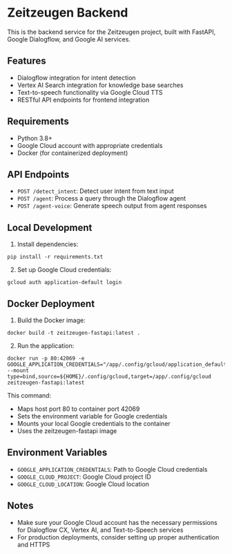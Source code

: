 # Zeitzeugen Backend

This is the backend service for the Zeitzeugen project, built with FastAPI, Google Dialogflow, and Google AI services.

## Features

- Dialogflow integration for intent detection
- Vertex AI Search integration for knowledge base searches
- Text-to-speech functionality via Google Cloud TTS
- RESTful API endpoints for frontend integration

## Requirements

- Python 3.8+
- Google Cloud account with appropriate credentials
- Docker (for containerized deployment)

## API Endpoints

- `POST /detect_intent`: Detect user intent from text input
- `POST /agent`: Process a query through the Dialogflow agent
- `POST /agent-voice`: Generate speech output from agent responses

## Local Development

1. Install dependencies:

```
pip install -r requirements.txt
```

2. Set up Google Cloud credentials:

```
gcloud auth application-default login
```


## Docker Deployment
1. Build the Docker image:

```
docker build -t zeitzeugen-fastapi:latest .
```

2. Run the application:
```
docker run -p 80:42069 -e GOOGLE_APPLICATION_CREDENTIALS="/app/.config/gcloud/application_default_credentials.json" --mount type=bind,source=${HOME}/.config/gcloud,target=/app/.config/gcloud zeitzeugen-fastapi:latest
```

This command:
- Maps host port 80 to container port 42069
- Sets the environment variable for Google credentials
- Mounts your local Google credentials to the container
- Uses the zeitzeugen-fastapi image

## Environment Variables

- `GOOGLE_APPLICATION_CREDENTIALS`: Path to Google Cloud credentials
- `GOOGLE_CLOUD_PROJECT`: Google Cloud project ID
- `GOOGLE_CLOUD_LOCATION`: Google Cloud location

## Notes

- Make sure your Google Cloud account has the necessary permissions for Dialogflow CX, Vertex AI, and Text-to-Speech services
- For production deployments, consider setting up proper authentication and HTTPS
